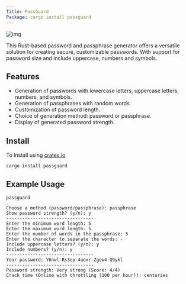 ```yaml
---
Title: PassGuard
Package: cargo install passguard
---
```

![img](https://img.shields.io/crates/v/passguard?style=flat-square&logo=rust)

This Rust-based password and passphrase generator offers a versatile solution for creating secure, customizable passwords. With support for password size and include uppercase, numbers and symbols.

## Features

- Generation of passwords with lowercase letters, uppercase letters, numbers, and symbols.
- Generation of passphrases with random words.
- Customization of password length.
- Choice of generation method: password or passphrase.
- Display of generated password strength.

## Install

To Install using [crates.io](https://crates.io/)

```shell
cargo install passguard
```

## Example Usage

```shell
passguard
```

```text
Choose a method (password/passphrase): passphrase
Show password strength? (y/n): y
---------------------------------
Enter the minimum word length: 5
Enter the maximum word length: 5
Enter the number of words in the passphrase: 5
Enter the character to separate the words: -
Include uppercase letters? (y/n): y
Include numbers? (y/n): y
---------------------------------
Your password: Y6nwl-Rs3ep-4uoxr-Zgow4-Q9ykl
---------------------------------
Password strength: Very strong (Score: 4/4)
Crack time (Online with throttling (100 per hour)): centuries
```
